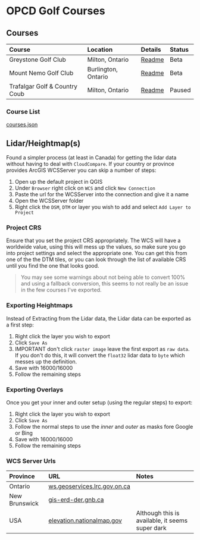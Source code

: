 # OPCD Golf Courses

## Courses

| Course | Location | Details | Status |
| :--- | :--- | :--- | :--- |
| Greystone Golf Club | Milton, Ontario | [Readme](/greystone-gc/README.md) | Beta |
| Mount Nemo Golf Club | Burlington, Ontario | [Readme](/mount-nemo-gc/README.md) | Beta |
| Trafalgar Golf & Country Coub | Milton, Ontario | [Readme](/trafalgar.md) | Paused |

### Course List

[courses.json](/courses.json)

## Lidar/Heightmap(s)

Found a simpler process (at least in Canada) for getting the lidar data without having to deal with `CloudCompare`.  If your country or province provides ArcGIS WCSServer you can skip a number of steps:

1. Open up the default project in QGIS
2. Under `Browser` right click on `WCS` and click `New Connection`
3. Paste the url for the WCSServer into the connection and give it a name
4. Open the WCSServer folder
5. Right click the `DSM`, `DTM` or layer you wish to add and select `Add Layer to Project`

### Project CRS

Ensure that you set the project CRS appropriately.  The WCS will have a worldwide value, using this will mess up the values, so make sure you go into project settings and select the appropriate one.  You can get this from one of the the DTM tiles, or you can look through the list of available CRS until you find the one that looks good.

> You may see some warnings about not being able to convert 100% and using a fallback conversion, this seems to not really be an issue in the few courses I've exported.

### Exporting Heightmaps

Instead of Extracting from the Lidar data, the Lidar data can be exported as a first step:

1. Right click the layer you wish to export
2. Click `Save As`
3. IMPORTANT don't click `raster image` leave the first export as `raw data`.  If you don't do this, it will convert the `float32` lidar data to `byte` which messes up the definition.
4. Save with 16000/16000
5. Follow the remaining steps

### Exporting Overlays 

Once you get your inner and outer setup (using the regular steps) to export:

1. Right click the layer you wish to export
2. Click `Save As`
3. Follow the normal steps to use the _inner_ and _outer_ as masks fore Google or Bing
4. Save with 16000/16000
5. Follow the remaining steps

### WCS Server Urls

| Province | URL | Notes |
| :-- | :-- | :-- |
| Ontario | [ws.geoservices.lrc.gov.on.ca](https://ws.geoservices.lrc.gov.on.ca/arcgis5/services/Elevation/Ontario_DTM_LidarDerived/ImageServer/WCSServer) | |
| New Brunswick | [gis-erd-der.gnb.ca](https://gis-erd-der.gnb.ca/server/services/LidarProducts/DSM/ImageServer/WCSServer) | |
| USA | [elevation.nationalmap.gov](https://elevation.nationalmap.gov/arcgis/services/3DEPElevation/ImageServer/WCSServer) | Although this is available, it seems super dark |
